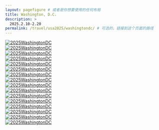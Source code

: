 ```yaml
---
layout: pagefigure # 或者是你想要使用的任何布局
title: Washington, D.C.
description: >
  2025.2.10-2.20
permalink: /travel/usa2025/washingtondc/ # 可选的，链接到这个页面的路径
---
```


<div class="figure-grid">
<div class="figure-grid-sizer"></div>
<div class="figure-grid-item">
        <a href="https://hobbyfigure.rayleigh-lin.top/2025WashingtonDC/_RAY2559.webp" data-lightbox="roadtrip" class="image-link">
        <img class="lozad" 
             data-src="https://hobbyfigure.rayleigh-lin.top/2025WashingtonDCC/_RAY2559.webp"
             alt="2025WashingtonDC"/>
        </a>
</div>
<div class="figure-grid-item">
        <a href="https://hobbyfigure.rayleigh-lin.top/2025WashingtonDC/_RAY2535.webp" data-lightbox="roadtrip" class="image-link">
        <img class="lozad" 
             data-src="https://hobbyfigure.rayleigh-lin.top/2025WashingtonDCC/_RAY2535.webp"
             alt="2025WashingtonDC"/>
        </a>
</div>
<div class="figure-grid-item">
        <a href="https://hobbyfigure.rayleigh-lin.top/2025WashingtonDC/_RAY2549.webp" data-lightbox="roadtrip" class="image-link">
        <img class="lozad" 
             data-src="https://hobbyfigure.rayleigh-lin.top/2025WashingtonDCC/_RAY2549.webp"
             alt="2025WashingtonDC"/>
        </a>
</div>
<div class="figure-grid-item">
        <a href="https://hobbyfigure.rayleigh-lin.top/2025WashingtonDC/_RAY2553.webp" data-lightbox="roadtrip" class="image-link">
        <img class="lozad" 
             data-src="https://hobbyfigure.rayleigh-lin.top/2025WashingtonDCC/_RAY2553.webp"
             alt="2025WashingtonDC"/>
        </a>
</div>
<div class="figure-grid-item">
        <a href="https://hobbyfigure.rayleigh-lin.top/2025WashingtonDC/_RAY2591.webp" data-lightbox="roadtrip" class="image-link">
        <img class="lozad" 
             data-src="https://hobbyfigure.rayleigh-lin.top/2025WashingtonDCC/_RAY2591.webp"
             alt="2025WashingtonDC"/>
        </a>
</div>
<div class="figure-grid-item">
        <a href="https://hobbyfigure.rayleigh-lin.top/2025WashingtonDC/_RAY2544.webp" data-lightbox="roadtrip" class="image-link">
        <img class="lozad" 
             data-src="https://hobbyfigure.rayleigh-lin.top/2025WashingtonDCC/_RAY2544.webp"
             alt="2025WashingtonDC"/>
        </a>
</div>
<div class="figure-grid-item">
        <a href="https://hobbyfigure.rayleigh-lin.top/2025WashingtonDC/_RAY2552.webp" data-lightbox="roadtrip" class="image-link">
        <img class="lozad" 
             data-src="https://hobbyfigure.rayleigh-lin.top/2025WashingtonDCC/_RAY2552.webp"
             alt="2025WashingtonDC"/>
        </a>
</div>
<div class="figure-grid-item">
        <a href="https://hobbyfigure.rayleigh-lin.top/2025WashingtonDC/_RAY2564.webp" data-lightbox="roadtrip" class="image-link">
        <img class="lozad" 
             data-src="https://hobbyfigure.rayleigh-lin.top/2025WashingtonDCC/_RAY2564.webp"
             alt="2025WashingtonDC"/>
        </a>
</div>
<div class="figure-grid-item">
        <a href="https://hobbyfigure.rayleigh-lin.top/2025WashingtonDC/_RAY2530.webp" data-lightbox="roadtrip" class="image-link">
        <img class="lozad" 
             data-src="https://hobbyfigure.rayleigh-lin.top/2025WashingtonDCC/_RAY2530.webp"
             alt="2025WashingtonDC"/>
        </a>
</div>
<div class="figure-grid-item">
        <a href="https://hobbyfigure.rayleigh-lin.top/2025WashingtonDC/_RAY2674.webp" data-lightbox="roadtrip" class="image-link">
        <img class="lozad" 
             data-src="https://hobbyfigure.rayleigh-lin.top/2025WashingtonDCC/_RAY2674.webp"
             alt="2025WashingtonDC"/>
        </a>
</div>
<div class="figure-grid-item">
        <a href="https://hobbyfigure.rayleigh-lin.top/2025WashingtonDC/_RAY2593.webp" data-lightbox="roadtrip" class="image-link">
        <img class="lozad" 
             data-src="https://hobbyfigure.rayleigh-lin.top/2025WashingtonDCC/_RAY2593.webp"
             alt="2025WashingtonDC"/>
        </a>
</div>
<div class="figure-grid-item">
        <a href="https://hobbyfigure.rayleigh-lin.top/2025WashingtonDC/_RAY2582.webp" data-lightbox="roadtrip" class="image-link">
        <img class="lozad" 
             data-src="https://hobbyfigure.rayleigh-lin.top/2025WashingtonDCC/_RAY2582.webp"
             alt="2025WashingtonDC"/>
        </a>
</div>
<div class="figure-grid-item">
        <a href="https://hobbyfigure.rayleigh-lin.top/2025WashingtonDC/_RAY2541.webp" data-lightbox="roadtrip" class="image-link">
        <img class="lozad" 
             data-src="https://hobbyfigure.rayleigh-lin.top/2025WashingtonDCC/_RAY2541.webp"
             alt="2025WashingtonDC"/>
        </a>
</div>
<div class="figure-grid-item">
        <a href="https://hobbyfigure.rayleigh-lin.top/2025WashingtonDC/_RAY2598.webp" data-lightbox="roadtrip" class="image-link">
        <img class="lozad" 
             data-src="https://hobbyfigure.rayleigh-lin.top/2025WashingtonDCC/_RAY2598.webp"
             alt="2025WashingtonDC"/>
        </a>
</div>
<div class="figure-grid-item">
        <a href="https://hobbyfigure.rayleigh-lin.top/2025WashingtonDC/_RAY2520.webp" data-lightbox="roadtrip" class="image-link">
        <img class="lozad" 
             data-src="https://hobbyfigure.rayleigh-lin.top/2025WashingtonDCC/_RAY2520.webp"
             alt="2025WashingtonDC"/>
        </a>
</div>
<div class="figure-grid-item">
        <a href="https://hobbyfigure.rayleigh-lin.top/2025WashingtonDC/_RAY2604.webp" data-lightbox="roadtrip" class="image-link">
        <img class="lozad" 
             data-src="https://hobbyfigure.rayleigh-lin.top/2025WashingtonDCC/_RAY2604.webp"
             alt="2025WashingtonDC"/>
        </a>
</div>
</div>